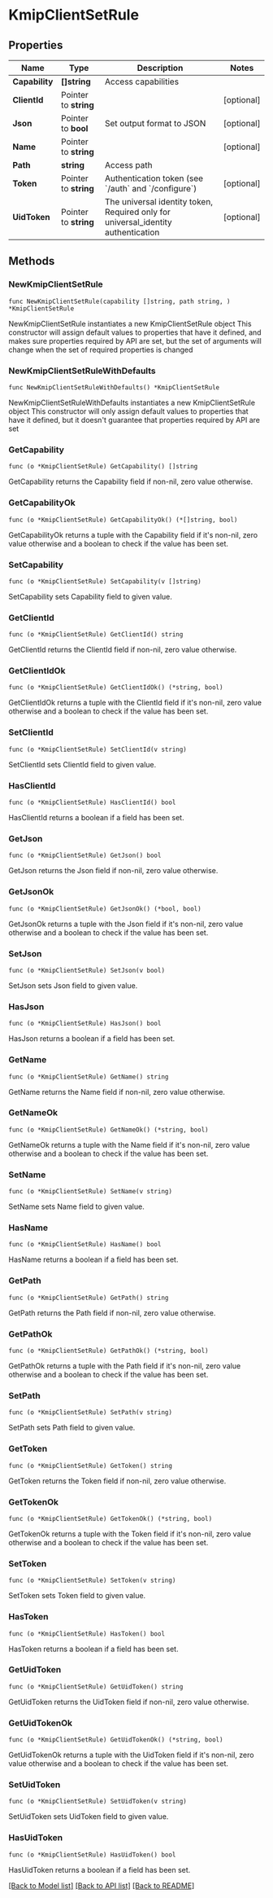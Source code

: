 # KmipClientSetRule

## Properties

Name | Type | Description | Notes
------------ | ------------- | ------------- | -------------
**Capability** | **[]string** | Access capabilities | 
**ClientId** | Pointer to **string** |  | [optional] 
**Json** | Pointer to **bool** | Set output format to JSON | [optional] 
**Name** | Pointer to **string** |  | [optional] 
**Path** | **string** | Access path | 
**Token** | Pointer to **string** | Authentication token (see &#x60;/auth&#x60; and &#x60;/configure&#x60;) | [optional] 
**UidToken** | Pointer to **string** | The universal identity token, Required only for universal_identity authentication | [optional] 

## Methods

### NewKmipClientSetRule

`func NewKmipClientSetRule(capability []string, path string, ) *KmipClientSetRule`

NewKmipClientSetRule instantiates a new KmipClientSetRule object
This constructor will assign default values to properties that have it defined,
and makes sure properties required by API are set, but the set of arguments
will change when the set of required properties is changed

### NewKmipClientSetRuleWithDefaults

`func NewKmipClientSetRuleWithDefaults() *KmipClientSetRule`

NewKmipClientSetRuleWithDefaults instantiates a new KmipClientSetRule object
This constructor will only assign default values to properties that have it defined,
but it doesn't guarantee that properties required by API are set

### GetCapability

`func (o *KmipClientSetRule) GetCapability() []string`

GetCapability returns the Capability field if non-nil, zero value otherwise.

### GetCapabilityOk

`func (o *KmipClientSetRule) GetCapabilityOk() (*[]string, bool)`

GetCapabilityOk returns a tuple with the Capability field if it's non-nil, zero value otherwise
and a boolean to check if the value has been set.

### SetCapability

`func (o *KmipClientSetRule) SetCapability(v []string)`

SetCapability sets Capability field to given value.


### GetClientId

`func (o *KmipClientSetRule) GetClientId() string`

GetClientId returns the ClientId field if non-nil, zero value otherwise.

### GetClientIdOk

`func (o *KmipClientSetRule) GetClientIdOk() (*string, bool)`

GetClientIdOk returns a tuple with the ClientId field if it's non-nil, zero value otherwise
and a boolean to check if the value has been set.

### SetClientId

`func (o *KmipClientSetRule) SetClientId(v string)`

SetClientId sets ClientId field to given value.

### HasClientId

`func (o *KmipClientSetRule) HasClientId() bool`

HasClientId returns a boolean if a field has been set.

### GetJson

`func (o *KmipClientSetRule) GetJson() bool`

GetJson returns the Json field if non-nil, zero value otherwise.

### GetJsonOk

`func (o *KmipClientSetRule) GetJsonOk() (*bool, bool)`

GetJsonOk returns a tuple with the Json field if it's non-nil, zero value otherwise
and a boolean to check if the value has been set.

### SetJson

`func (o *KmipClientSetRule) SetJson(v bool)`

SetJson sets Json field to given value.

### HasJson

`func (o *KmipClientSetRule) HasJson() bool`

HasJson returns a boolean if a field has been set.

### GetName

`func (o *KmipClientSetRule) GetName() string`

GetName returns the Name field if non-nil, zero value otherwise.

### GetNameOk

`func (o *KmipClientSetRule) GetNameOk() (*string, bool)`

GetNameOk returns a tuple with the Name field if it's non-nil, zero value otherwise
and a boolean to check if the value has been set.

### SetName

`func (o *KmipClientSetRule) SetName(v string)`

SetName sets Name field to given value.

### HasName

`func (o *KmipClientSetRule) HasName() bool`

HasName returns a boolean if a field has been set.

### GetPath

`func (o *KmipClientSetRule) GetPath() string`

GetPath returns the Path field if non-nil, zero value otherwise.

### GetPathOk

`func (o *KmipClientSetRule) GetPathOk() (*string, bool)`

GetPathOk returns a tuple with the Path field if it's non-nil, zero value otherwise
and a boolean to check if the value has been set.

### SetPath

`func (o *KmipClientSetRule) SetPath(v string)`

SetPath sets Path field to given value.


### GetToken

`func (o *KmipClientSetRule) GetToken() string`

GetToken returns the Token field if non-nil, zero value otherwise.

### GetTokenOk

`func (o *KmipClientSetRule) GetTokenOk() (*string, bool)`

GetTokenOk returns a tuple with the Token field if it's non-nil, zero value otherwise
and a boolean to check if the value has been set.

### SetToken

`func (o *KmipClientSetRule) SetToken(v string)`

SetToken sets Token field to given value.

### HasToken

`func (o *KmipClientSetRule) HasToken() bool`

HasToken returns a boolean if a field has been set.

### GetUidToken

`func (o *KmipClientSetRule) GetUidToken() string`

GetUidToken returns the UidToken field if non-nil, zero value otherwise.

### GetUidTokenOk

`func (o *KmipClientSetRule) GetUidTokenOk() (*string, bool)`

GetUidTokenOk returns a tuple with the UidToken field if it's non-nil, zero value otherwise
and a boolean to check if the value has been set.

### SetUidToken

`func (o *KmipClientSetRule) SetUidToken(v string)`

SetUidToken sets UidToken field to given value.

### HasUidToken

`func (o *KmipClientSetRule) HasUidToken() bool`

HasUidToken returns a boolean if a field has been set.


[[Back to Model list]](../README.md#documentation-for-models) [[Back to API list]](../README.md#documentation-for-api-endpoints) [[Back to README]](../README.md)


